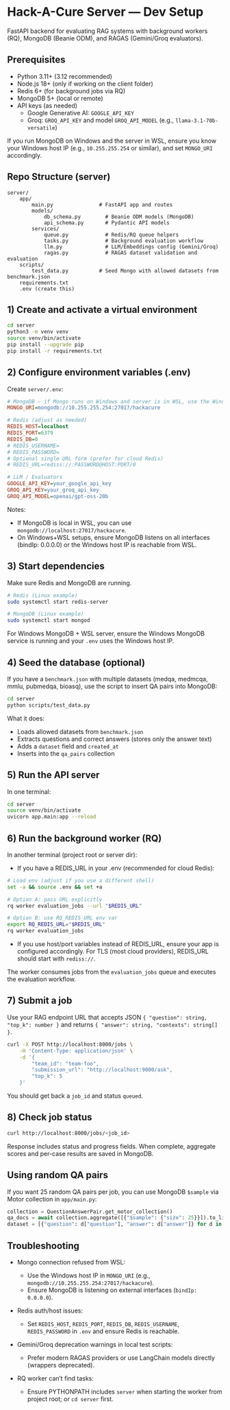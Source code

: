 # Hack-A-Cure Server — Dev Setup

FastAPI backend for evaluating RAG systems with background workers (RQ), MongoDB (Beanie ODM), and RAGAS (Gemini/Groq evaluators).

## Prerequisites

- Python 3.11+ (3.12 recommended)
- Node.js 18+ (only if working on the client folder)
- Redis 6+ (for background jobs via RQ)
- MongoDB 5+ (local or remote)
- API keys (as needed)
	- Google Generative AI: `GOOGLE_API_KEY`
	- Groq: `GROQ_API_KEY` and model `GROQ_API_MODEL` (e.g., `llama-3.1-70b-versatile`)

If you run MongoDB on Windows and the server in WSL, ensure you know your Windows host IP (e.g., `10.255.255.254` or similar), and set `MONGO_URI` accordingly.

## Repo Structure (server)

```
server/
	app/
		main.py               # FastAPI app and routes
		models/
			db_schema.py        # Beanie ODM models (MongoDB)
			api_schema.py       # Pydantic API models
		services/
			queue.py            # Redis/RQ queue helpers
			tasks.py            # Background evaluation workflow
			llm.py              # LLM/Embeddings config (Gemini/Groq)
			ragas.py            # RAGAS dataset validation and evaluation
	scripts/
		test_data.py          # Seed Mongo with allowed datasets from benchmark.json
	requirements.txt
	.env (create this)
```

## 1) Create and activate a virtual environment

```bash
cd server
python3 -m venv venv
source venv/bin/activate
pip install --upgrade pip
pip install -r requirements.txt
```

## 2) Configure environment variables (.env)

Create `server/.env`:

```ini
# MongoDB — if Mongo runs on Windows and server is in WSL, use the Windows IP
MONGO_URI=mongodb://10.255.255.254:27017/hackacure

# Redis (adjust as needed)
REDIS_HOST=localhost
REDIS_PORT=6379
REDIS_DB=0
# REDIS_USERNAME=
# REDIS_PASSWORD=
# Optional single URL form (prefer for cloud Redis)
# REDIS_URL=rediss://:PASSWORD@HOST:PORT/0

# LLM / Evaluators
GOOGLE_API_KEY=your_google_api_key
GROQ_API_KEY=your_groq_api_key
GROQ_API_MODEL=openai/gpt-oss-20b
```

Notes:
- If MongoDB is local in WSL, you can use `mongodb://localhost:27017/hackacure`.
- On Windows+WSL setups, ensure MongoDB listens on all interfaces (bindIp: 0.0.0.0) or the Windows host IP is reachable from WSL.

## 3) Start dependencies

Make sure Redis and MongoDB are running.

```bash
# Redis (Linux example)
sudo systemctl start redis-server

# MongoDB (Linux example)
sudo systemctl start mongod
```

For Windows MongoDB + WSL server, ensure the Windows MongoDB service is running and your `.env` uses the Windows host IP.

## 4) Seed the database (optional)

If you have a `benchmark.json` with multiple datasets (medqa, medmcqa, mmlu, pubmedqa, bioasq), use the script to insert QA pairs into MongoDB:

```bash
cd server
python scripts/test_data.py
```

What it does:
- Loads allowed datasets from `benchmark.json`
- Extracts questions and correct answers (stores only the answer text)
- Adds a `dataset` field and `created_at`
- Inserts into the `qa_pairs` collection

## 5) Run the API server

In one terminal:

```bash
cd server
source venv/bin/activate
uvicorn app.main:app --reload
```

## 6) Run the background worker (RQ)

In another terminal (project root or server dir):

- If you have a REDIS_URL in your .env (recommended for cloud Redis):

```bash
# Load env (adjust if you use a different shell)
set -a && source .env && set +a

# Option A: pass URL explicitly
rq worker evaluation_jobs --url "$REDIS_URL"

# Option B: use RQ_REDIS_URL env var
export RQ_REDIS_URL="$REDIS_URL"
rq worker evaluation_jobs
```

- If you use host/port variables instead of REDIS_URL, ensure your app is configured accordingly. For TLS (most cloud providers), REDIS_URL should start with `rediss://`.

The worker consumes jobs from the `evaluation_jobs` queue and executes the evaluation workflow.

## 7) Submit a job

Use your RAG endpoint URL that accepts JSON `{ "question": string, "top_k": number }` and returns `{ "answer": string, "contexts": string[] }`.

```bash
curl -X POST http://localhost:8000/jobs \
	-H 'Content-Type: application/json' \
	-d '{
		"team_id": "team-foo",
		"submission_url": "http://localhost:9000/ask",
		"top_k": 5
	}'
```

You should get back a `job_id` and status `queued`.

## 8) Check job status

```bash
curl http://localhost:8000/jobs/<job_id>
```

Response includes status and progress fields. When complete, aggregate scores and per-case results are saved in MongoDB.

## Using random QA pairs

If you want 25 random QA pairs per job, you can use MongoDB `$sample` via Motor collection in `app/main.py`:

```python
collection = QuestionAnswerPair.get_motor_collection()
qa_docs = await collection.aggregate([{"$sample": {"size": 25}}]).to_list(length=25)
dataset = [{"question": d["question"], "answer": d["answer"]} for d in qa_docs]
```

## Troubleshooting

- Mongo connection refused from WSL:
	- Use the Windows host IP in `MONGO_URI` (e.g., `mongodb://10.255.255.254:27017/hackacure`).
	- Ensure MongoDB is listening on external interfaces (`bindIp: 0.0.0.0`).

- Redis auth/host issues:
	- Set `REDIS_HOST`, `REDIS_PORT`, `REDIS_DB`, `REDIS_USERNAME`, `REDIS_PASSWORD` in `.env` and ensure Redis is reachable.

- Gemini/Groq deprecation warnings in local test scripts:
	- Prefer modern RAGAS providers or use LangChain models directly (wrappers deprecated).

- RQ worker can’t find tasks:
	- Ensure PYTHONPATH includes `server` when starting the worker from project root; or `cd server` first.


